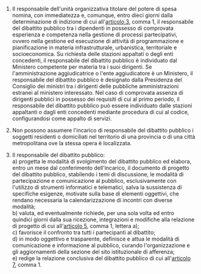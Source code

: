 1.  Il responsabile dell'unità organizzativa titolare del potere di spesa nomina, con immediatezza e, comunque, entro dieci giorni dalla determinazione di indizione di cui all'[articolo 3](/index.html?article=allegato-1.6-articolo-3&version=1), comma 1, il responsabile del dibattito pubblico tra i dipendenti in possesso di comprovata esperienza e competenza nella gestione di processi partecipativi, ovvero nella gestione ed esecuzione di attività di programmazione e pianificazione in materia infrastrutturale, urbanistica, territoriale e socioeconomica. Su richiesta delle stazioni appaltati o degli enti concedenti, il responsabile del dibattito pubblico è individuato dal Ministero competente per materia tra i suoi dirigenti. Se l'amministrazione aggiudicatrice o l'ente aggiudicatore è un Ministero, il responsabile del dibattito pubblico è designato dalla Presidenza del Consiglio dei ministri tra
    i dirigenti delle pubbliche amministrazioni estranei al ministero interessato. Nel caso di comprovata assenza di dirigenti pubblici in possesso dei requisiti di cui al primo periodo, il responsabile del dibattito pubblico può essere individuato dalle stazioni appaltanti o dagli enti concedenti mediante procedura di cui al codice, configurandosi come appalto di servizi. 

2.  Non possono assumere l'incarico di responsabile del dibattito pubblico i soggetti residenti o domiciliati nel territorio di una
    provincia o di una città metropolitana ove la stessa opera è localizzata. 

3.  Il responsabile del dibattito pubblico: <br>a) progetta le modalità di svolgimento del dibattito pubblico ed elabora, entro un mese dal conferimento dell'incarico, il documento di progetto del dibattito pubblico, stabilendo i temi di discussione, le modalità di partecipazione e comunicazione al pubblico, esclusivamente con l'utilizzo di strumenti informatici e telematici, salva la sussistenza di specifiche esigenze, motivate sulla base di elementi oggettivi, che rendano necessaria la calendarizzazione di incontri con diverse modalità; <br>b) valuta, ed eventualmente richiede, per una sola volta ed entro quindici giorni dalla sua ricezione, integrazioni e modifiche alla relazione di progetto di cui all'[articolo 5](/index.html?article=allegato-1.6-articolo-5&version=1), comma 1, lettera a); <br>c) favorisce il confronto tra tutti i partecipanti al dibattito; <br>d) in modo oggettivo e trasparente, definisce e attua le modalità di comunicazione e informazione al pubblico, curando l'organizzazione e gli aggiornamenti della sezione del sito istituzionale di afferenza; <br>e) redige la relazione conclusiva del dibattito pubblico di cui all'[articolo 7](/index.html?article=allegato-1.6-articolo-7&version=1), comma 1.